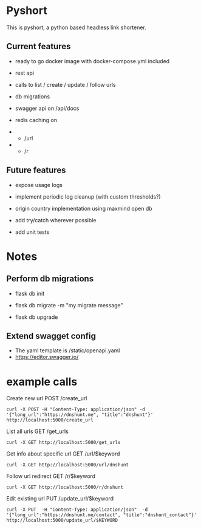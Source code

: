 # Pyshort

This is pyshort, a python based headless link shortener.

  
  
  

## Current features

- ready to go docker image with docker-compose.yml included

- rest api

- calls to list / create / update / follow urls

- db migrations

- swagger api on /api/docs

- redis caching on 
- - /url 
- - /r
  
## Future features

- expose usage logs

- implement periodic log cleanup (with custom thresholds?)

- origin country implementation using maxmind open db

- add try/catch wherever possible

- add unit tests






# Notes


## Perform db migrations

- flask db init

- flask db migrate -m "my migrate message"

- flask db upgrade

## Extend swagget config
- The yaml template is /static/openapi.yaml
- https://editor.swagger.io/
  

# example calls
Create new url
POST /create_url

    curl -X POST -H "Content-Type: application/json" -d '{"long_url":"https://dnshunt.me", "title":"dnshunt"}' http://localhost:5000/create_url

List all urls
GET /get_urls

    curl -X GET http://localhost:5000/get_urls

Get info about specific url
GET /url/$keyword

    curl -X GET http://localhost:5000/url/dnshunt

Follow url redirect
GET /r/$keyword

    curl -X GET http://localhost:5000/r/dnshunt


Edit existing url 
PUT /update_url/$keyword

    curl -X PUT  -H "Content-Type: application/json"  -d '{"long_url":"https://dnshunt.me/contact", "title":"dnshunt_contact"}' http://localhost:5000/update_url/$KEYWORD
